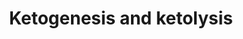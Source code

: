 ---
annotations:
- id: CL:0000182
  parent: native cell
  type: Cell Type Ontology
  value: hepatocyte
- id: PW:0000069
  parent: classic metabolic pathway
  type: Pathway Ontology
  value: ketone bodies metabolic pathway
- id: PW:0000777
  parent: classic metabolic pathway
  type: Pathway Ontology
  value: ketone bodies degradation pathway
- id: CL:0000540
  parent: animal cell
  type: Cell Type Ontology
  value: neuron
- id: CL:0000125
  parent: animal cell
  type: Cell Type Ontology
  value: glial cell
authors:
- RGrosmanC
- Egonw
- Khanspers
- DeSl
- Eweitz
- Finterly
- SamDrabbe
citedin:
- link: 10.1055/a-1957-8449
  title: Prevention of Neurologic Disease with Fasting
description: This pathway depicts several metabolic pathways involved in ketogenic
  diet treatment. In hepatocytes in the liver, fatty acids (FAs) are normally transformed
  into acetyl-CoA, which can then enters the TCA (Krebs) cycle for energy production.  However,
  when FA levels are to high for the TCA cycle to be utilized completely, acetyl-CoA
  is used in ketogenesis and ketolysis. These processes are a complex process of transporter
  proteins and several other (mitochondrial) pathways [https://www.ncbi.nlm.nih.gov/books/NBK98219/figure/masino.f1/].
last-edited: 2021-06-18
ndex: cc593864-8b6c-11eb-9e72-0ac135e8bacf
organisms:
- Homo sapiens
redirect_from:
- /index.php/Pathway:WP4742
- /instance/WP4742
- /instance/WP4742_rr122056
revision: r122056
schema-jsonld:
- '@context': https://schema.org/
  '@id': https://wikipathways.github.io/pathways/WP4742.html
  '@type': Dataset
  creator:
    '@type': Organization
    name: WikiPathways
  description: This pathway depicts several metabolic pathways involved in ketogenic
    diet treatment. In hepatocytes in the liver, fatty acids (FAs) are normally transformed
    into acetyl-CoA, which can then enters the TCA (Krebs) cycle for energy production.  However,
    when FA levels are to high for the TCA cycle to be utilized completely, acetyl-CoA
    is used in ketogenesis and ketolysis. These processes are a complex process of
    transporter proteins and several other (mitochondrial) pathways [https://www.ncbi.nlm.nih.gov/books/NBK98219/figure/masino.f1/].
  keywords:
  - ACA
  - ACAT1
  - ATP
  - Acetoacetyl-CoA
  - Acetyl-CoA
  - BDH1
  - BHB
  - CAT
  - CO2
  - CPT-1
  - FA
  - Fatty acids (FA)
  - GLUT-1
  - MCT-1
  - OXCT1
  - Oxaloacetate
  - UCP2
  - acetone
  - glucose
  - pyruvate
  license: CC0
  name: Ketogenesis and ketolysis
seo: CreativeWork
title: Ketogenesis and ketolysis
wpid: WP4742
---